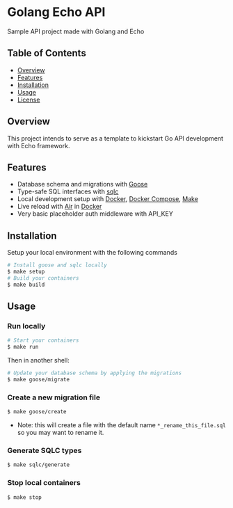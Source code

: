 # Golang Echo API

Sample API project made with Golang and Echo

## Table of Contents

- [Overview](#overview)
- [Features](#features)
- [Installation](#installation)
- [Usage](#usage)
- [License](#license)

## Overview

This project intends to serve as a template to kickstart Go API development with Echo framework.

## Features

- Database schema and migrations with [Goose]()
- Type-safe SQL interfaces with [sqlc]()
- Local development setup with [Docker](), [Docker Compose](), [Make]()
- Live reload with [Air]() in [Docker]()
- Very basic placeholder auth middleware with API_KEY

## Installation

Setup your local environment with the following commands
```sh
# Install goose and sqlc locally
$ make setup
# Build your containers
$ make build
```

## Usage

### Run locally
```sh
# Start your containers
$ make run
```

Then in another shell:
```sh
# Update your database schema by applying the migrations
$ make goose/migrate
```

### Create a new migration file
```sh
$ make goose/create
```
* Note: this will create a file with the default name `*_rename_this_file.sql` so you may want to rename it.

### Generate SQLC types
```sh
$ make sqlc/generate
```

### Stop local containers
```sh
$ make stop
```
